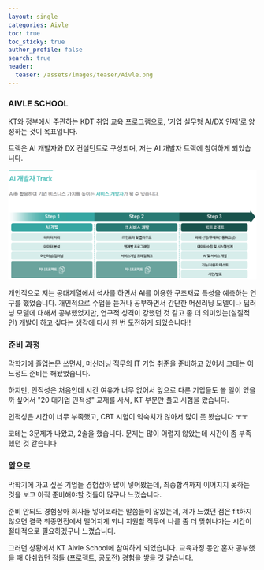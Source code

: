 ```yaml
---
layout: single  
categories: Aivle
toc: true
toc_sticky: true
author_profile: false
search: true
header:
  teaser: /assets/images/teaser/Aivle.png
---
```


### AIVLE SCHOOL

KT와 정부에서 주관하는 KDT 취업 교육 프로그램으로, '기업 실무형 AI/DX 인재'로 양성하는 것이 목표입니다.

트랙은 AI 개발자와 DX 컨설턴트로 구성되며, 저는 AI 개발자 트랙에 참여하게 되었습니다.

<img src="assets/images/2023-08-13-KT/ai_track.png" /><br/>

개인적으로 저는 공대계열에서 석사를 하면서 AI를 이용한 구조재료 특성을 예측하는 연구를 했었습니다. 개인적으로 수업을 듣거나 공부하면서 간단한 머신러닝 모델이나 딥러닝 모델에 대해서 공부했었지만, 연구적 성격이 강했던 것 같고 좀 더 의미있는(실질적인) 개발이 하고 싶다는 생각에 다시 한 번 도전하게 되었습니다!!
<br/>

### 준비 과정

막학기에 졸업논문 쓰면서, 머신러닝 직무의 IT 기업 취준을 준비하고 있어서 코테는 어느정도 준비는 해놨었습니다. 

하지만, 인적성은 처음인데 시간 여유가 너무 없어서 앞으로 다른 기업들도 볼 일이 있을까 싶어서 "20 대기업 인적성" 교재를 사서, KT 부분만 풀고 시험을 봤습니다.

인적성은 시간이 너무 부족했고, CBT 시험이 익숙치가 않아서 많이 못 봤습니다 ㅜㅜ

코테는 3문제가 나왔고, 2솔을 했습니다. 문제는 많이 어렵지 않았는데 시간이 좀 부족했던 것 같습니다
<br/>

### 앞으로

막학기에 가고 싶은 기업들 경험삼아 많이 넣어봤는데, 최종합격까지 이어지지 못하는 것을 보고 아직 준비해야할 것들이 많구나 느꼈습니다.

준비 안되도 경험삼아 회사들 넣어보라는 말씀들이 많았는데, 제가 느꼈던 점은 fit하지 않으면 결국 최종면접에서 떨어지게 되니 지원할 직무에 나를 좀 더 맞춰나가는 시간이 절대적으로 필요하겠구나 느꼈습니다.

그러던 상황에서 KT Aivle School에 참여하게 되었습니다. 교육과정 동안 혼자 공부했을 때 아쉬웠던 점들 (프로젝트, 공모전) 경험을 쌓을 것 같습니다.
<br/>